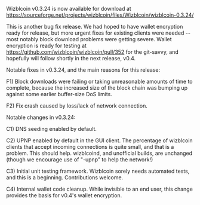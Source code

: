 Wizblcoin v0.3.24 is now available for download at
https://sourceforge.net/projects/wizblcoin/files/Wizblcoin/wizblcoin-0.3.24/

This is another bug fix release.  We had hoped to have wallet encryption ready for release, but more urgent fixes for existing clients were needed -- most notably block download problems were getting severe.  Wallet encryption is ready for testing at https://github.com/wizblcoin/wizblcoin/pull/352 for the git-savvy, and hopefully will follow shortly in the next release, v0.4.

Notable fixes in v0.3.24, and the main reasons for this release:

F1) Block downloads were failing or taking unreasonable amounts of time to complete, because the increased size of the block chain was bumping up against some earlier buffer-size DoS limits.

F2) Fix crash caused by loss/lack of network connection.

Notable changes in v0.3.24:

C1) DNS seeding enabled by default.

C2) UPNP enabled by default in the GUI client.  The percentage of wizblcoin clients that accept incoming connections is quite small, and that is a problem.  This should help.  wizblcoind, and unofficial builds, are unchanged (though we encourage use of "-upnp" to help the network!)

C3) Initial unit testing framework.  Wizblcoin sorely needs automated tests, and this is a beginning.  Contributions welcome.

C4) Internal wallet code cleanup.  While invisible to an end user, this change provides the basis for v0.4's wallet encryption.

